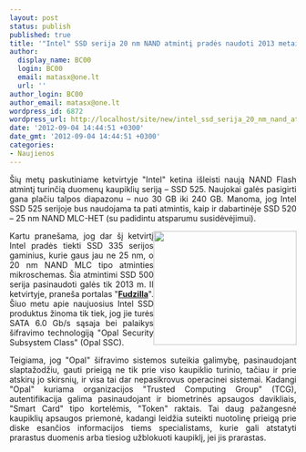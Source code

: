 ```yaml
---
layout: post
status: publish
published: true
title: '"Intel" SSD serija 20 nm NAND atmintį pradės naudoti 2013 metais'
author:
  display_name: BC00
  login: BC00
  email: matasx@one.lt
  url: ''
author_login: BC00
author_email: matasx@one.lt
wordpress_id: 6872
wordpress_url: http://localhost/site/new/intel_ssd_serija_20_nm_nand_atminti_prades_naudoti_2013_metais/
date: '2012-09-04 14:44:51 +0300'
date_gmt: '2012-09-04 14:44:51 +0300'
categories:
- Naujienos
---
```

<p style="text-align: justify;">
	&Scaron;ių metų paskutiniame ketvirtyje &quot;Intel&quot; ketina i&scaron;leisti naują NAND Flash atmintį turinčią duomenų kaupiklių seriją &ndash; SSD 525. Naujokai galės pasigirti gana plačiu talpos diapazonu &ndash; nuo 30 GB iki 240 GB. Manoma, jog Intel SSD 525 serijoje bus naudojama ta pati atmintis, kaip ir dabartinėje SSD 520 &ndash; 25 nm NAND MLC-HET (su padidintu atsparumu susidėvėjimui).</p>
<p style="text-align: justify;">
	<img alt="" src="http://technews.lt/userfiles/intelssd520.jpg" style="width: 251px; height: 200px; float: right;" />Kartu prane&scaron;ama, jog dar &scaron;į ketvirtį Intel pradės tiekti SSD 335 serijos gaminius, kurie gaus jau ne 25 nm, o 20 nm NAND MLC tipo atminties mikroschemas. &Scaron;ia atmintimi SSD 500 serija pasinaudoti galės tik 2013 m. II ketvirtyje, prane&scaron;a portalas &quot;<a href="http://www.fudzilla.com/home/item/28568-intel-new-20nm-ssd-is-sierra-star"><strong>Fudzilla</strong></a>&quot;. &Scaron;iuo metu apie naujuosius Intel SSD produktus žinoma tik tiek, jog jie turės SATA 6.0 Gb/s sąsaja bei palaikys &scaron;ifravimo technologiją &quot;Opal Security Subsystem Class&quot; (Opal SSC).</p>
<p style="text-align: justify;">
	Teigiama, jog &quot;Opal&quot; &scaron;ifravimo sistemos suteikia galimybę, pasinaudojant slaptažodžiu, gauti prieigą ne tik prie viso kaupiklio turinio, tačiau ir prie atskirų jo skirsnių, ir visa tai dar nepasikrovus operacinei sistemai. Kadangi &quot;Opal&quot; kuriama organizacijos &quot;Trusted Computing Group&quot; (TCG), autentifikacija galima pasinaudojant ir biometrinės apsaugos davikliais, &quot;Smart Card&quot; tipo kortelėmis, &quot;Token&quot; raktais. Tai daug pažangesnė kaupiklių apsaugos priemonė, kadangi leidžia suteikti nuotolinę prieigą prie diske esančios informacijos tiems specialistams, kurie gali atstatyti prarastus duomenis arba tiesiog užblokuoti kaupiklį, jei jis prarastas.</p>
